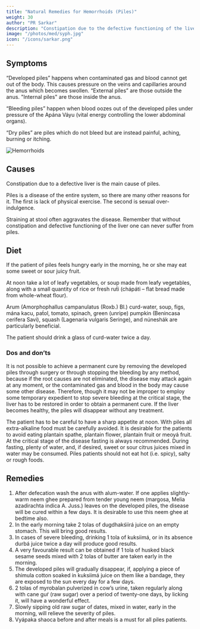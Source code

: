 ```yaml
---
title: "Natural Remedies for Hemorrhoids (Piles)"
weight: 30
author: "PR Sarkar"
description: "Constipation due to the defective functioning of the liver is the main cause of piles, but generally no serious ailment can develop for one reason only"
image: "/photos/med/syph.jpg"
icon: "/icons/sarkar.png"
---
```




## Symptoms

“Developed piles” happens when contaminated gas and blood cannot get out of the body. This causes pressure on the veins and capillaries around the anus which becomes swollen. “External piles” are those outside the anus. "Internal piles" are those inside the anus. 

“Bleeding piles” happen when blood oozes out of the developed piles under pressure of the Apána Váyu (vital energy controlling the lower abdominal organs). 

“Dry piles” are piles which do not bleed but are instead painful, aching, burning or itching.

![Hemorrhoids](/photos/med/hem.jpg)


## Causes

Constipation due to a defective liver is the main cause of piles. 

Piles is a disease of the entire system, so there are many other reasons for it. The first is lack of physical exercise. The second is sexual over-indulgence. 

Straining at stool often aggravates the disease. Remember that without constipation and defective functioning of the liver one can never suffer from piles.

<!-- Treatment:
Morning – Utkśepa Mudrá, Ud́d́ayana Mudrá, Jánushirasana, Shalabhásana or Mayúrásana, Agnisára Mudrá, Padahastásana and Ashvinii Mudrá.
Evening – Agnisára Mudrá, Bhastrikásana, Sarváuṋgásana, Matsyamudrá, Shasháuṋgásana and Ashvinii Mudrá. -->

## Diet

If the patient of piles feels hungry early in the morning, he or she may eat some sweet or sour juicy fruit. 

At noon take a lot of leafy vegetables, or soup made from leafy vegetables, along with a small quantity of rice or fresh rut́i (chápáti – flat bread made from whole-wheat flour). 

Arum (Amorphophallus campanulatus (Roxb.) Bl.) curd-water, soup, figs, mána kacu, pat́ol, tomato, spinach, green (unripe) pumpkin (Benincasa cerifera Savi), squash (Lagenaria vulgaris Seringe), and núneshák are particularly beneficial. 

The patient should drink a glass of curd-water twice a day.

### Dos and don’ts

It is not possible to achieve a permanent cure by removing the developed piles through surgery or through stopping the bleeding by any method, because if the root causes are not eliminated, the disease may attack again at any moment, or the contaminated gas and blood in the body may cause some other disease. Therefore, though it may not be improper to employ some temporary expedient to stop severe bleeding at the critical stage, the liver has to be restored in order to obtain a permanent cure. If the liver becomes healthy, the piles will disappear without any treatment.

The patient has to be careful to have a sharp appetite at noon. With piles all extra-alkaline food must be carefully avoided. It is desirable for the patients to avoid eating plantain spathe, plantain flower, plantain fruit or meoyá fruit. At the critical stage of the disease fasting is always recommended. During fasting, plenty of water, and, if desired, sweet or sour citrus juices mixed in water may be consumed. Piles patients should not eat hot (i.e. spicy), salty or rough foods.


## Remedies

1. After defecation wash the anus with alum-water. If one applies slightly-warm neem ghee prepared from tender young neem (margosa, Melia azadirachta indica A. Juss.) leaves on the developed piles, the disease will be cured within a few days. It is desirable to use this neem ghee at bedtime also.
2. In the early morning take 2 tolas of dugdhakśiirá juice on an empty stomach. This will bring good results.
3. In cases of severe bleeding, drinking 1 tola of kuksiimá, or in its absence durbá juice twice a day will produce good results.
4. A very favourable result can be obtained if 1 tola of husked black sesame seeds mixed with 2 tolas of butter are taken early in the morning.
5. The developed piles will gradually disappear, if, applying a piece of shimula cotton soaked in kuksiimá juice on them like a bandage, they are exposed to the sun every day for a few days.
6. 2 tolas of myrobalan pulverized in cow’s urine, taken regularly along with cane guŕ (raw sugar) over a period of twenty-one days, by licking it, will have a wonderful effect.
7. Slowly sipping old raw sugar of dates, mixed in water, early in the morning, will relieve the severity of piles.
8. Vyápaka shaoca before and after meals is a must for all piles patients.
